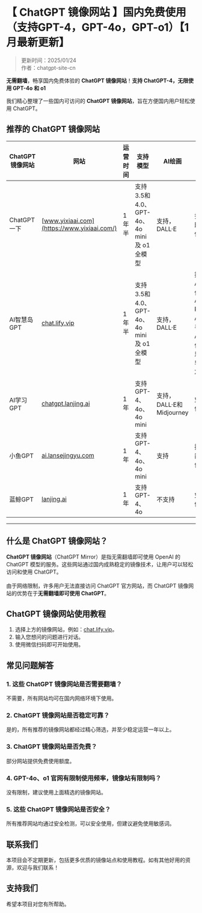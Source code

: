 # 【 ChatGPT 镜像网站 】国内免费使用（支持GPT-4，GPT-4o，GPT-o1）【1月最新更新】

> 更新时间：2025/01/24    
> 作者：chatgpt-site-cn  

**无需翻墙**，畅享国内免费体验的 **ChatGPT 镜像网站**！**支持 ChatGPT-4，无限使用 GPT-4o 和 o1**    

我们精心整理了一些国内可访问的 **ChatGPT 镜像网站**，旨在方便国内用户轻松使用 ChatGPT。

## 推荐的 ChatGPT 镜像网站

| ChatGPT 镜像网站 | 网站 | 运营时间 | 支持模型 | AI绘画 | 特色 |
|--------------------|-----------|------|------------|------------|------------|
| ChatGPT一下 | [www.yixiaai.com](https://www.yixiaai.com/) | 1年半 | 支持3.5和4.0、GPT-4o、4o mini及 o1全模型 | 支持，DALL·E | 扫码即可使用 | 
| AI智慧岛GPT | [chat.lify.vip](https://chat.lify.vip/) | 1年半 | 支持3.5和4.0、GPT-4o、4o mini及 o1全模型 | 支持，DALL·E | 提供 AI文件、AI PPT、AI助手、AI插件及思维导图功能 | 
| AI学习GPT | [chatgpt.lanjing.ai](https://chatgpt.lanjing.ai/) | 1年 | 支持 GPT-4、4o、4o mini | 支持，DALL·E和Midjourney | 免费体验 |
| 小鱼GPT | [ai.lansejingyu.com](https://ai.lansejingyu.com/) | 1年 | 支持 GPT-4、4o、4o mini | 支持 | 操作简单便捷 | 
| 蓝鲸GPT | [lanjing.ai](https://lanjing.ai/) | 1年 | 支持 GPT-4、4o | 不支持 | 免费体验 | 

---

## 什么是 ChatGPT 镜像网站？

**ChatGPT 镜像网站**（ChatGPT Mirror）是指无需翻墙即可使用 OpenAI 的 ChatGPT 模型的服务。这些网站通过国内成熟稳定的镜像技术，让用户可以轻松访问和使用 ChatGPT。<br />
<br />
由于网络限制，许多用户无法直接访问 ChatGPT 官方网站，而 ChatGPT 镜像网站的优势在于**无需翻墙即可使用 ChatGPT**。


## ChatGPT 镜像网站使用教程

1. 选择上方的镜像网站，例如：[chat.lify.vip](https://chat.lify.vip/)。
2. 输入您想问的问题进行对话。
3. 使用微信扫码即可开始使用。

## 常见问题解答

### 1. 这些 ChatGPT 镜像网站是否需要翻墙？
不需要，所有网站均可在国内网络环境下使用。

### 2. ChatGPT 镜像网站是否稳定可靠？
是的，所有推荐的镜像网站都经过精心筛选，并至少稳定运营一年以上。

### 3. ChatGPT 镜像网站是否免费？
部分网站提供免费使用额度。

### 4. GPT-4o、o1 官网有限制使用频率，镜像站有限制吗？
没有限制，建议使用上面精选的镜像网站。

### 5. 这些 ChatGPT 镜像网站是否安全？
所有推荐网站均通过安全检测，可以安全使用，但建议避免使用敏感词。

## 联系我们

本项目会不定期更新，包括更多优质的镜像站点和使用教程。如有其他好用的资源，欢迎与我们联系！

## 支持我们

希望本项目对您有所帮助。
